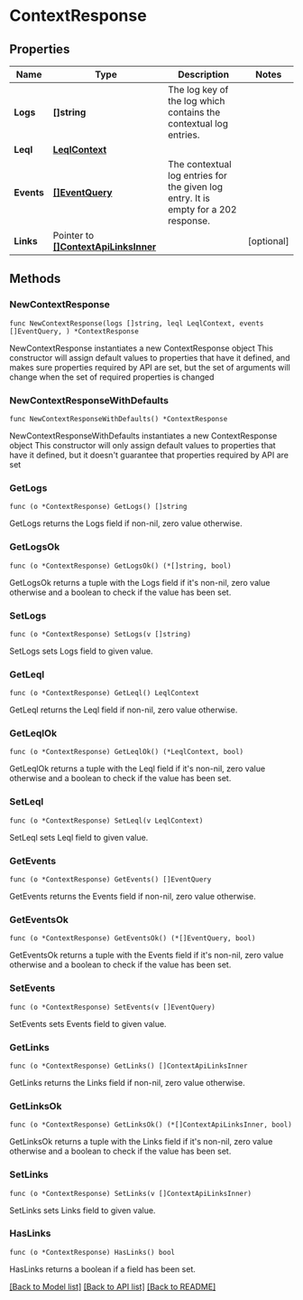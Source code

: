 # ContextResponse

## Properties

Name | Type | Description | Notes
------------ | ------------- | ------------- | -------------
**Logs** | **[]string** | The log key of the log which contains the contextual log entries. | 
**Leql** | [**LeqlContext**](LeqlContext.md) |  | 
**Events** | [**[]EventQuery**](EventQuery.md) | The contextual log entries for the given log entry. It is empty for a 202 response.  | 
**Links** | Pointer to [**[]ContextApiLinksInner**](ContextApiLinksInner.md) |  | [optional] 

## Methods

### NewContextResponse

`func NewContextResponse(logs []string, leql LeqlContext, events []EventQuery, ) *ContextResponse`

NewContextResponse instantiates a new ContextResponse object
This constructor will assign default values to properties that have it defined,
and makes sure properties required by API are set, but the set of arguments
will change when the set of required properties is changed

### NewContextResponseWithDefaults

`func NewContextResponseWithDefaults() *ContextResponse`

NewContextResponseWithDefaults instantiates a new ContextResponse object
This constructor will only assign default values to properties that have it defined,
but it doesn't guarantee that properties required by API are set

### GetLogs

`func (o *ContextResponse) GetLogs() []string`

GetLogs returns the Logs field if non-nil, zero value otherwise.

### GetLogsOk

`func (o *ContextResponse) GetLogsOk() (*[]string, bool)`

GetLogsOk returns a tuple with the Logs field if it's non-nil, zero value otherwise
and a boolean to check if the value has been set.

### SetLogs

`func (o *ContextResponse) SetLogs(v []string)`

SetLogs sets Logs field to given value.


### GetLeql

`func (o *ContextResponse) GetLeql() LeqlContext`

GetLeql returns the Leql field if non-nil, zero value otherwise.

### GetLeqlOk

`func (o *ContextResponse) GetLeqlOk() (*LeqlContext, bool)`

GetLeqlOk returns a tuple with the Leql field if it's non-nil, zero value otherwise
and a boolean to check if the value has been set.

### SetLeql

`func (o *ContextResponse) SetLeql(v LeqlContext)`

SetLeql sets Leql field to given value.


### GetEvents

`func (o *ContextResponse) GetEvents() []EventQuery`

GetEvents returns the Events field if non-nil, zero value otherwise.

### GetEventsOk

`func (o *ContextResponse) GetEventsOk() (*[]EventQuery, bool)`

GetEventsOk returns a tuple with the Events field if it's non-nil, zero value otherwise
and a boolean to check if the value has been set.

### SetEvents

`func (o *ContextResponse) SetEvents(v []EventQuery)`

SetEvents sets Events field to given value.


### GetLinks

`func (o *ContextResponse) GetLinks() []ContextApiLinksInner`

GetLinks returns the Links field if non-nil, zero value otherwise.

### GetLinksOk

`func (o *ContextResponse) GetLinksOk() (*[]ContextApiLinksInner, bool)`

GetLinksOk returns a tuple with the Links field if it's non-nil, zero value otherwise
and a boolean to check if the value has been set.

### SetLinks

`func (o *ContextResponse) SetLinks(v []ContextApiLinksInner)`

SetLinks sets Links field to given value.

### HasLinks

`func (o *ContextResponse) HasLinks() bool`

HasLinks returns a boolean if a field has been set.


[[Back to Model list]](../README.md#documentation-for-models) [[Back to API list]](../README.md#documentation-for-api-endpoints) [[Back to README]](../README.md)


